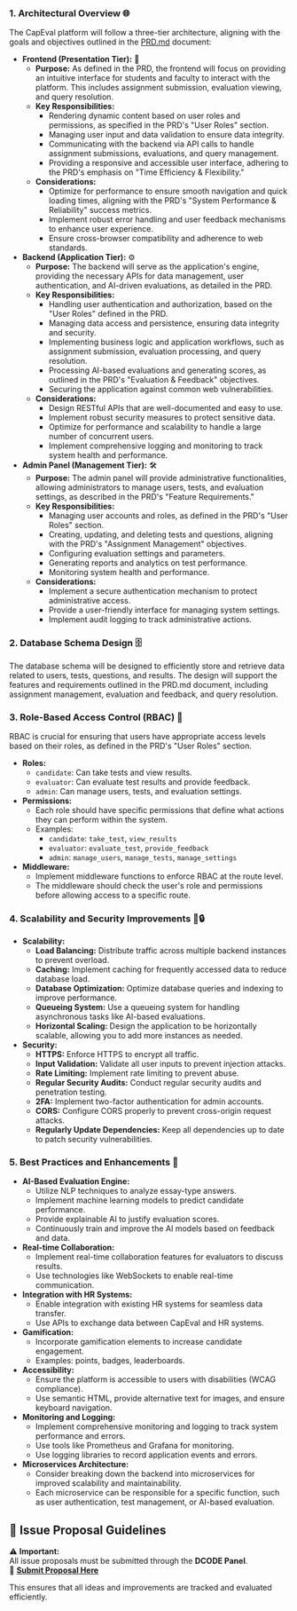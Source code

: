 ### 1. Architectural Overview 🌐

The CapEval platform will follow a three-tier architecture, aligning with the goals and objectives outlined in the [PRD.md](https://github.com/devclub-nstru/CapEval/blob/main/PRD.md) document:

- **Frontend (Presentation Tier):** 🎨
  - **Purpose:** As defined in the PRD, the frontend will focus on providing an intuitive interface for students and faculty to interact with the platform. This includes assignment submission, evaluation viewing, and query resolution.
  - **Key Responsibilities:**
    - Rendering dynamic content based on user roles and permissions, as specified in the PRD's "User Roles" section.
    - Managing user input and data validation to ensure data integrity.
    - Communicating with the backend via API calls to handle assignment submissions, evaluations, and query management.
    - Providing a responsive and accessible user interface, adhering to the PRD's emphasis on "Time Efficiency & Flexibility."
  - **Considerations:**
    - Optimize for performance to ensure smooth navigation and quick loading times, aligning with the PRD's "System Performance & Reliability" success metrics.
    - Implement robust error handling and user feedback mechanisms to enhance user experience.
    - Ensure cross-browser compatibility and adherence to web standards.
- **Backend (Application Tier):** ⚙️
  - **Purpose:** The backend will serve as the application's engine, providing the necessary APIs for data management, user authentication, and AI-driven evaluations, as detailed in the PRD.
  - **Key Responsibilities:**
    - Handling user authentication and authorization, based on the "User Roles" defined in the PRD.
    - Managing data access and persistence, ensuring data integrity and security.
    - Implementing business logic and application workflows, such as assignment submission, evaluation processing, and query resolution.
    - Processing AI-based evaluations and generating scores, as outlined in the PRD's "Evaluation & Feedback" objectives.
    - Securing the application against common web vulnerabilities.
  - **Considerations:**
    - Design RESTful APIs that are well-documented and easy to use.
    - Implement robust security measures to protect sensitive data.
    - Optimize for performance and scalability to handle a large number of concurrent users.
    - Implement comprehensive logging and monitoring to track system health and performance.
- **Admin Panel (Management Tier):** 🛠️
  - **Purpose:** The admin panel will provide administrative functionalities, allowing administrators to manage users, tests, and evaluation settings, as described in the PRD's "Feature Requirements."
  - **Key Responsibilities:**
    - Managing user accounts and roles, as defined in the PRD's "User Roles" section.
    - Creating, updating, and deleting tests and questions, aligning with the PRD's "Assignment Management" objectives.
    - Configuring evaluation settings and parameters.
    - Generating reports and analytics on test performance.
    - Monitoring system health and performance.
  - **Considerations:**
    - Implement a secure authentication mechanism to protect administrative access.
    - Provide a user-friendly interface for managing system settings.
    - Implement audit logging to track administrative actions.

### 2. Database Schema Design 🗄️

The database schema will be designed to efficiently store and retrieve data related to users, tests, questions, and results. The design will support the features and requirements outlined in the PRD.md document, including assignment management, evaluation and feedback, and query resolution.

### 3. Role-Based Access Control (RBAC) 🔑

RBAC is crucial for ensuring that users have appropriate access levels based on their roles, as defined in the PRD's "User Roles" section.

- **Roles:**
  - `candidate`: Can take tests and view results.
  - `evaluator`: Can evaluate test results and provide feedback.
  - `admin`: Can manage users, tests, and evaluation settings.
- **Permissions:**
  - Each role should have specific permissions that define what actions they can perform within the system.
  - Examples:
    - `candidate`: `take_test`, `view_results`
    - `evaluator`: `evaluate_test`, `provide_feedback`
    - `admin`: `manage_users`, `manage_tests`, `manage_settings`
- **Middleware:**
  - Implement middleware functions to enforce RBAC at the route level.
  - The middleware should check the user's role and permissions before allowing access to a specific route.

### 4. Scalability and Security Improvements 🚀🔒

- **Scalability:**
  - **Load Balancing:** Distribute traffic across multiple backend instances to prevent overload.
  - **Caching:** Implement caching for frequently accessed data to reduce database load.
  - **Database Optimization:** Optimize database queries and indexing to improve performance.
  - **Queueing System:** Use a queueing system for handling asynchronous tasks like AI-based evaluations.
  - **Horizontal Scaling:** Design the application to be horizontally scalable, allowing you to add more instances as needed.
- **Security:**
  - **HTTPS:** Enforce HTTPS to encrypt all traffic.
  - **Input Validation:** Validate all user inputs to prevent injection attacks.
  - **Rate Limiting:** Implement rate limiting to prevent abuse.
  - **Regular Security Audits:** Conduct regular security audits and penetration testing.
  - **2FA:** Implement two-factor authentication for admin accounts.
  - **CORS:** Configure CORS properly to prevent cross-origin request attacks.
  - **Regularly Update Dependencies:** Keep all dependencies up to date to patch security vulnerabilities.

### 5. Best Practices and Enhancements 🌟

- **AI-Based Evaluation Engine:**
  - Utilize NLP techniques to analyze essay-type answers.
  - Implement machine learning models to predict candidate performance.
  - Provide explainable AI to justify evaluation scores.
  - Continuously train and improve the AI models based on feedback and data.
- **Real-time Collaboration:**
  - Implement real-time collaboration features for evaluators to discuss results.
  - Use technologies like WebSockets to enable real-time communication.
- **Integration with HR Systems:**
  - Enable integration with existing HR systems for seamless data transfer.
  - Use APIs to exchange data between CapEval and HR systems.
- **Gamification:**
  - Incorporate gamification elements to increase candidate engagement.
  - Examples: points, badges, leaderboards.
- **Accessibility:**
  - Ensure the platform is accessible to users with disabilities (WCAG compliance).
  - Use semantic HTML, provide alternative text for images, and ensure keyboard navigation.
- **Monitoring and Logging:**
  - Implement comprehensive monitoring and logging to track system performance and errors.
  - Use tools like Prometheus and Grafana for monitoring.
  - Use logging libraries to record application events and errors.
- **Microservices Architecture:**
  - Consider breaking down the backend into microservices for improved scalability and maintainability.
  - Each microservice can be responsible for a specific function, such as user authentication, test management, or AI-based evaluation.

## 📝 Issue Proposal Guidelines
⚠️ **Important:**  
All issue proposals must be submitted through the **DCODE Panel**.  
🔗 **[Submit Proposal Here](https://dcode.codes/proposal)**  

This ensures that all ideas and improvements are tracked and evaluated efficiently.  
